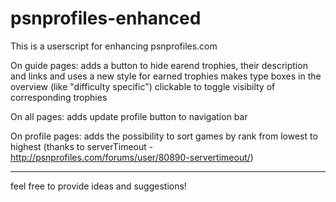# psnprofiles-enhanced
This is a userscript for enhancing psnprofiles.com 

On guide pages: 
adds a button to hide earend trophies, their description and links and uses a new style for earned trophies
makes type boxes in the overview (like "difficulty specific") clickable to toggle visibilty of corresponding trophies

On all pages: 
adds update profile button to navigation bar

On profile pages: 
adds the possibility to sort games by rank from lowest to highest (thanks to serverTimeout - http://psnprofiles.com/forums/user/80890-servertimeout/)

---

feel free to provide ideas and suggestions!
